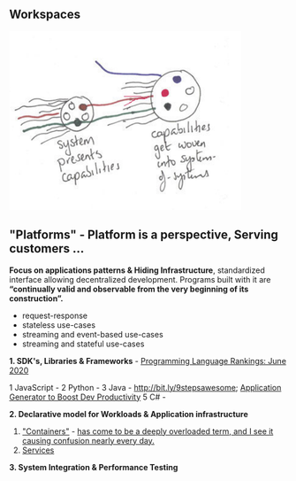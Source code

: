 ## Workspaces

![](/images/systemsofsystems.png)

## "Platforms" - Platform is a perspective, Serving customers ...

**Focus on applications patterns & Hiding Infrastructure**, standardized interface allowing decentralized development. Programs built with it are **“continually valid and observable from the very beginning of its construction”.**

* request-response
* stateless use-cases
* streaming and event-based use-cases
* streaming and stateful use-cases

**1. SDK's, Libraries & Frameworks** - [Programming Language Rankings: June 2020](https://redmonk.com/sogrady/2020/07/27/language-rankings-6-20/)

1 JavaScript - 
2 Python - 
3 Java - http://bit.ly/9stepsawesome; [Application Generator to Boost Dev Productivity](https://tanzu.vmware.com/content/practitioners/netflix-built-its-own-application-generator-to-boost-dev-productivity-heres-how-you-can-too)
5 C# - 

**2. Declarative model for Workloads & Application infrastructure**

1. ["Containers"](https://www.michaelnygard.com/blog/2018/09/joyful-isolation) - [has come to be a deeply overloaded term, and I see it causing confusion nearly every day.](https://twitter.com/MarcJBrooker/status/1222217458028707841)
2. [Services](../Patterns/microservices-demo.md)

**3. System Integration & Performance Testing**





